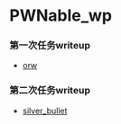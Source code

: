 # PWNable_wp

### 第一次任务writeup

+ [orw](./tasks_1/wp_orw.md)

### 第二次任务writeup

+ [silver_bullet](./tasks_2/wp_silver_bullet.md)
